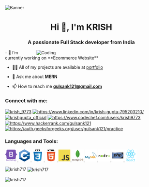 <img  alt="Banner" width="2800px" src="https://previews.123rf.com/images/karpenkoilia/karpenkoilia1806/karpenkoilia180600011/102988806-vector-line-web-concept-for-programming-linear-web-banner-for-coding-.jpg">
<h1 align="center">Hi 👋, I'm KRISH</h1>
<h3 align="center">A passionate Full Stack developer from India</h3>
<img align="right" alt="Coding" width="400" src="https://website-assets-fd.freshworks.com/attachments/ckx7gghe201vdnyfng492lr4p-custom-reports-fd.one-half.png">
- 🔭 I’m currently working on **Ecommerce Website**


- 👨‍💻 All of my projects are available at [portfolio](https://portfoliocodingman.000webhostapp.com/avnish/indexkrish.html)

- 💬 Ask me about **MERN**

- 📫 How to reach me **gulsank121@gmail.com**

<h3 align="left">Connect with me:</h3>
<p align="left">
<a href="https://twitter.com/krish_9773" target="blank"><img align="center" src="https://raw.githubusercontent.com/rahuldkjain/github-profile-readme-generator/master/src/images/icons/Social/twitter.svg" alt="krish_9773" height="30" width="40" /></a>
<a href="https://www.linkedin.com/in/krish-gupta-795203210/" target="blank"><img align="center" src="https://raw.githubusercontent.com/rahuldkjain/github-profile-readme-generator/master/src/images/icons/Social/linked-in-alt.svg" alt="https://www.linkedin.com/in/krish-gupta-795203210/" height="30" width="40" /></a>
<a href="https://instagram.com/krishgupta_official" target="blank"><img align="center" src="https://raw.githubusercontent.com/rahuldkjain/github-profile-readme-generator/master/src/images/icons/Social/instagram.svg" alt="krishgupta_official" height="30" width="40" /></a>
<a href="https://www.codechef.com/users/krish9773" target="blank"><img align="center" src="https://cdn.jsdelivr.net/npm/simple-icons@3.1.0/icons/codechef.svg" alt="https://www.codechef.com/users/krish9773" height="30" width="40" /></a>
<a href="https://www.hackerrank.com/gulsank121" target="blank"><img align="center" src="https://raw.githubusercontent.com/rahuldkjain/github-profile-readme-generator/master/src/images/icons/Social/hackerrank.svg" alt="https://www.hackerrank.com/gulsank121" height="30" width="40" /></a>
<a href="https://auth.geeksforgeeks.org/user/gulsank121/practice" target="blank"><img align="center" src="https://raw.githubusercontent.com/rahuldkjain/github-profile-readme-generator/master/src/images/icons/Social/geeks-for-geeks.svg" alt="https://auth.geeksforgeeks.org/user/gulsank121/practice" height="30" width="40" /></a>
</p>

<h3 align="left">Languages and Tools:</h3>
<p align="left"> <a href="https://getbootstrap.com" target="_blank" rel="noreferrer"> <img src="https://raw.githubusercontent.com/devicons/devicon/master/icons/bootstrap/bootstrap-plain-wordmark.svg" alt="bootstrap" width="40" height="40"/> </a> <a href="https://www.w3schools.com/cpp/" target="_blank" rel="noreferrer"> <img src="https://raw.githubusercontent.com/devicons/devicon/master/icons/cplusplus/cplusplus-original.svg" alt="cplusplus" width="40" height="40"/> </a> <a href="https://www.w3schools.com/css/" target="_blank" rel="noreferrer"> <img src="https://raw.githubusercontent.com/devicons/devicon/master/icons/css3/css3-original-wordmark.svg" alt="css3" width="40" height="40"/> </a> <a href="https://www.w3.org/html/" target="_blank" rel="noreferrer"> <img src="https://raw.githubusercontent.com/devicons/devicon/master/icons/html5/html5-original-wordmark.svg" alt="html5" width="40" height="40"/> </a> <a href="https://developer.mozilla.org/en-US/docs/Web/JavaScript" target="_blank" rel="noreferrer"> <img src="https://raw.githubusercontent.com/devicons/devicon/master/icons/javascript/javascript-original.svg" alt="javascript" width="40" height="40"/> </a> <a href="https://www.mongodb.com/" target="_blank" rel="noreferrer"> <img src="https://raw.githubusercontent.com/devicons/devicon/master/icons/mongodb/mongodb-original-wordmark.svg" alt="mongodb" width="40" height="40"/> </a> <a href="https://www.mysql.com/" target="_blank" rel="noreferrer"> <img src="https://raw.githubusercontent.com/devicons/devicon/master/icons/mysql/mysql-original-wordmark.svg" alt="mysql" width="40" height="40"/> </a> <a href="https://nodejs.org" target="_blank" rel="noreferrer"> <img src="https://raw.githubusercontent.com/devicons/devicon/master/icons/nodejs/nodejs-original-wordmark.svg" alt="nodejs" width="40" height="40"/> </a> <a href="https://www.php.net" target="_blank" rel="noreferrer"> <img src="https://raw.githubusercontent.com/devicons/devicon/master/icons/php/php-original.svg" alt="php" width="40" height="40"/> </a> <a href="https://reactjs.org/" target="_blank" rel="noreferrer"> <img src="https://raw.githubusercontent.com/devicons/devicon/master/icons/react/react-original-wordmark.svg" alt="react" width="40" height="40"/> </a> </p>

<p><img align="left" src="https://github-readme-stats.vercel.app/api/top-langs?username=krish717&show_icons=true&locale=en&layout=compact" alt="krish717" /></p>

<p>&nbsp;<img align="center" src="https://github-readme-stats.vercel.app/api?username=krish717&show_icons=true&locale=en" alt="krish717" /></p>

<p><img align="center" src="https://github-readme-streak-stats.herokuapp.com/?user=krish717&" alt="krish717" /></p>
